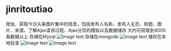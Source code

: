 # jinritoutiao
爬虫，获取今日头条图片集中的信息，包括发布人名称、发布人主页、标题、图片、来源。了解Ajax请求过程、Ajax分页的模拟以及数据储存
大约可获取到4000条数据以上
存储在Mysql
![Image text](https://raw.github.com/ylpxzx/jinritoutiao/master/img/4.png)
存储在mongodb
![Image text](https://raw.github.com/ylpxzx/jinritoutiao/master/img/3.png)
储存在本地目录
![Image text](https://raw.github.com/ylpxzx/jinritoutiao/master/img/1.png)
![Image text](https://raw.github.com/ylpxzx/jinritoutiao/master/img/2.png)


